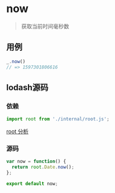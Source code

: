 # now

> 获取当前时间毫秒数

## 用例

```js
_.now()
// => 1597301806616
```

## lodash源码

### 依赖

```js
import root from './internal/root.js';
```

[root 分析](lodash/internal/root.md)

### 源码

```js
var now = function() {
  return root.Date.now();
};

export default now;
```